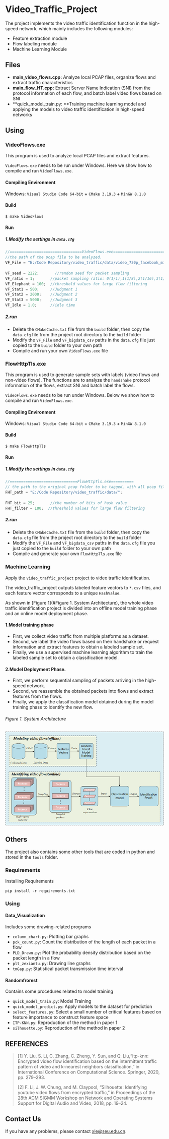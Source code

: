 # Video_Traffic_Project

The project implements the video traffic identification function in the high-speed network, which mainly includes the following modules:

- Feature extraction module
- Flow labeling module
- Machine Learning Module

## Files

- **main_video_flows.cpp:** Analyze local PCAP files, organize flows and extract traffic characteristics
- **main_flow_HT.cpp:** Extract Server Name Indication (SNI) from the protocol information of each flow, and batch label video flows based on SNI
- **quick_model_train.py: **Training machine learning model and applying the models to video traffic identification in high-speed networks


## Using

### VideoFlows.exe

This program is used to analyze local PCAP files and extract features.

`VideoFlows.exe` needs to be run under Windows. Here we show how to compile and run `VideoFlows.exe`.

#### Compiling Environment

Windows: `Visual Studio Code 64-bit` + `CMake 3.19.3` + `MinGW 8.1.0`

#### Build

```shell
$ make VideoFlows
```

#### Run

##### 1.Modify the settings in `data.cfg`

```C++
//================================VideoFlows.exe=====================================
//the path of the pcap file to be analyzed.
VF_File = "E:/Code Repository/video_traffic/data/video_720p_facebook_mix.pcap.Mixed_rseed-22.pcap";

VF_seed = 2222;		  //random seed for packet sampling
VF_ratio = 1;       //packet sampling ratio: 0(1/1),1(1/8),2(1/16),3(1/32),...
VF_Elephant = 100;  //threshold values for large flow filtering
VF_Stat1 = 500;     //Judgment 1
VF_Stat2 = 2000;    //Judgment 2
VF_Stat3 = 5000;    //Judgment 3
VF_Idle = 1.0;      //idle time
```

##### 2.run

- Delete the `CMakeCache.txt` file from the `build` folder, then copy the `data.cfg` file from the project root directory to the `build` folder
- Modify the `VF_File` and `VF_bigdata_csv` paths in the `data.cfg` file just copied to the `build` folder to your own path
- Compile and run your own `VideoFlows.exe` file

### FlowHttpTls.exe

This program is used to generate sample sets with labels (video flows and non-video flows). The functions are to analyze the `handshake` protocol information of the flows, extract SNI and batch label the flows.

`VideoFlows.exe` needs to be run under Windows. Below we show how to compile and run `VideoFlows.exe`.

#### Compiling Environment

Windows: `Visual Studio Code 64-bit` + `CMake 3.19.3` + `MinGW 8.1.0`

#### Build

```shell
$ make FlowHttpTls
```

#### Run

##### 1.Modify the settings in `data.cfg`

```C++
//==============================FlowHttpTls.exe==========
// the path to the original pcap folder to be tagged, with all pcap files under the bulk folder
FHT_path = "E:/Code Repository/video_traffic/data/";

FHT_bit = 25;       //the number of bits of hash value
FHT_filter = 100;  //threshold values for large flow filtering
```

##### 2.run

- Delete the `CMakeCache.txt` file from the `build` folder, then copy the `data.cfg` file from the project root directory to the `build` folder
- Modify the `VF_File` and `VF_bigdata_csv` paths in the `data.cfg` file you just copied to the `build` folder to your own path
- Compile and generate your own `FlowHttpTls.exe` file

### Machine Learning

Apply the `video_traffic_project` project to video traffic identification.

The video_traffic_project outputs labeled feature vectors to `*.csv` files, and each feature vector corresponds to a unique `HashValue`.

As shown in [Figure 1](#Figure 1. System Architecture), the whole video traffic identification project is divided into an offline model training phase and an online model deployment phase.

#### 1.Model training phase

- First, we collect video traffic from multiple platforms as a dataset. 
- Second, we label the video flows based on their handshake or request information and extract features to obtain a labeled sample set. 
- Finally, we use a supervised machine learning algorithm to train the labeled sample set to obtain a classification model.

#### 2.Model Deployment Phase. 

- First, we perform sequential sampling of packets arriving in the high-speed network. 
- Second, we reassemble the obtained packets into flows and extract features from the flows. 
- Finally, we apply the classification model obtained during the model training phase to identify the new flow.

###### Figure 1. System Architecture

![System Architecture](https://github.com/lexin2022/VideoTraffic/blob/main/images/System%20Architecture.png)

## Others

The project also contains some other tools that are coded in python and stored in the `tools` folder.

### Requirements

Installing Requirements

```shell
pip install -r requirements.txt
```

### Using

#### Data_Visualization

Includes some drawing-related programs

- `column_chart.py`: Plotting bar graphs
- `pck_count.py`: Count the distribution of the length of each packet in a flow
- `PLD_Drawn.py`: Plot the probability density distribution based on the packet length in a flow
- `plt_zexiantu.py`: Drawing line graphs
- `tmGap.py`: Statistical packet transmission time interval

#### Randomfrorest

Contains some procedures related to model training

- `quick_model_train.py`: Model Training
- `quick_model_predict.py`: Apply models to the dataset for prediction
- `select_features.py`: Select a small number of critical features based on feature importance to construct feature space
- `ITP-KNN.py`: Reproduction of the method in paper 1
- `silhouette.py`: Reproduction of the method in paper 2

## REFERENCES

> [1] Y. Liu, S. Li, C. Zhang, C. Zheng, Y. Sun, and Q. Liu,“Itp-knn: Encrypted video flow identification based on the intermittent traffic pattern of video and k-nearest neighbors classification,” in International Conference on Computational Science. Springer, 2020, pp. 279–293.
>
> [2] F. Li, J. W. Chung, and M. Claypool, “Silhouette: Identifying youtube video flows from encrypted traffic,” in Proceedings of the 28th ACM SIGMM Workshop on Network and Operating Systems Support for Digital Audio and Video, 2018, pp. 19–24.

## Contact Us

If you have any problems, please contact [xle@seu.edu.cn](mailto:xle@seu.edu.cn).
